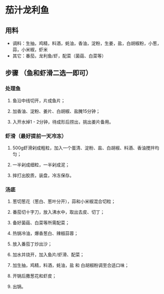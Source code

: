 # 茄汁龙利鱼

## 用料

- 调料：生抽，鸡精，料酒，蚝油，香油，淀粉，生姜，盐，白胡椒粉，小葱，蒜，小米椒，虾米
- 其它：番茄，龙利鱼/虾，配菜（菌菇、白菜等）

## 步骤 （鱼和虾滑二选一即可）

### 处理鱼

1. 鱼沿中线切开，片成鱼片；

2. 加香油、淀粉、姜片、白胡椒、盐腌15分钟；

3. 入开水焯1 - 2分钟，待成形后捞出，挑出姜片备用。

### 虾滑（最好提前一天冷冻）

1. 500g虾滑剁成粗粒，加入一个蛋清、淀粉、盐、白胡椒、料酒、香油搅拌均匀；

2. 一半剁成细粒，一半剁成泥；

3. 摔打出胶质，装盘，冷冻保存。

### 汤底

1. 葱切葱花（葱白、葱叶分开），蒜和小米椒混合切粒；

2. 番茄切十字刀，放入沸水中，取出去皮、切丁；

3. 备好菌菇、白菜等所需配菜；

4. 热锅冷油，爆香葱白、辣椒蒜蓉；

5. 放入番茄丁炒出沙；

6. 加水并烧开，加入鱼片/虾滑、配菜；

7. 加生抽，鸡精，料酒，蚝油，盐 和 白胡椒粉调至合适口味；

8. 开锅后撒葱花和虾皮；

9. 出锅。
